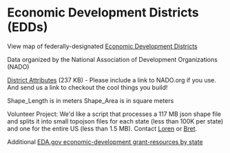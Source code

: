 # Economic Development Districts (EDDs)

View map of federally-designated [Economic Development Districts](https://www.nado.org/eddmap)

Data organized by the National Association of Development Organizations (NADO)

[District Attributes](EDDLayer2_attributes.xls) (237 KB) - Please include a link to NADO.org if you use. And send us a link to checkout the cool things you build!

Shape_Length is in meters
Shape_Area is in square meters

Volunteer Project: We'd like a script that processes a 117 MB json shape file and splits it into small topojson files for each state (less than 100K per state) and one for the entire US (less than 1.5 MB). Contact [Loren](https://dreamstudio.com/earth) or [Bret](https://www.nado.org/eddmap/).

Additional
[EDA.gov economic-development grant-resources by state](https://www.eda.gov/economic-development-directory?q=/grant-resources/economic-development-directory/)







